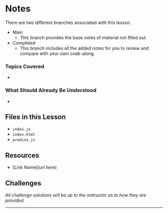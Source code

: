 # Notes
There are two different branches associated with this lesson.
- Main
  - This branch provides the base notes of material not filled out.
- Completed
  - This branch includes all the added notes for you to review and compare with your own code-along.

### Topics Covered
- 

### What Should Already Be Understood
- 

## Files in this Lesson
- `index.js`
- `index.html`
- `promise.js`

## Resources
- [Link Name](url here)

## Challenges
*All challenge solutions will be up to the instructor as to how they are provided.*

---
